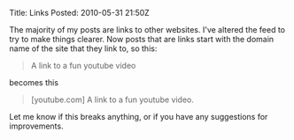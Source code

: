 Title: Links
Posted: 2010-05-31 21:50Z

The majority of my posts are links to other websites. I've altered the feed to try to make things clearer. Now posts that are links start with the domain name of the site that they link to, so this:

> A link to a fun youtube video

becomes this

> [youtube.com] A link to a fun youtube video.

Let me know if this breaks anything, or if you have any suggestions for improvements.